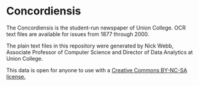 # Concordiensis 
The Concordiensis is the student-run newspaper of Union College. OCR text files are available for issues from 1877 through 2000. 

The plain text files in this repository were generated by Nick Webb, Associate Professor of Computer Science and Director of Data Analytics at Union College. 

This data is open for anyone to use with a [Creative Commons BY-NC-SA license.](https://creativecommons.org/licenses/by-nc-sa/4.0/)

